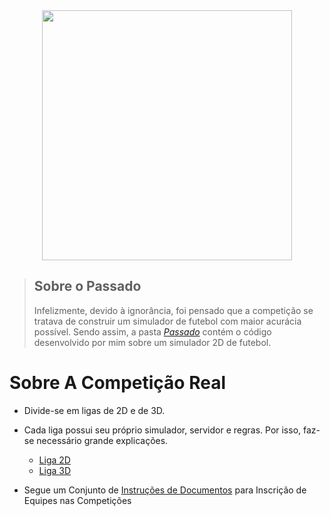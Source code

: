 
<div align="center">
<img src="https://github.com/user-attachments/assets/6b3d3c58-339e-43e3-b2c2-1141fdc3904a" width="400"/>
</div>



> ##  Sobre o Passado
> Infelizmente, devido à ignorância, foi pensado que a 
> competição se tratava de construir um simulador de 
> futebol com maior acurácia possível. Sendo assim, 
> a pasta [_Passado_](Passado) contém o código desenvolvido 
> por mim sobre um simulador 2D de futebol.

# Sobre A Competição Real

* Divide-se em ligas de 2D e de 3D. 
* Cada liga possui seu próprio simulador, servidor e regras. Por isso, faz-se necessário grande explicações.
     * [Liga 2D](Liga%202D)
     * [Liga 3D](Liga%203D)

* Segue um Conjunto de [Instruções de Documentos](Instrucoes_de_Documentos.md) para Inscrição de Equipes nas Competições
